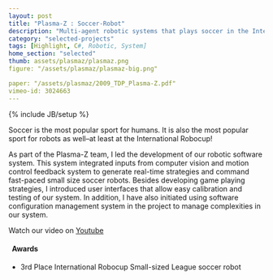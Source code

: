 ```yaml
---
layout: post
title: "Plasma-Z : Soccer-Robot"
description: "Multi-agent robotic systems that plays soccer in the International Robocup."
category: "selected-projects"
tags: [Highlight, C#, Robotic, System]
home_section: "selected"
thumb: assets/plasmaz/plasmaz.png
figure: "/assets/plasmaz/plasmaz-big.png"

paper: "/assets/plasmaz/2009_TDP_Plasma-Z.pdf"
vimeo-id: 3024663
---
```

<!--youtube: http://www.youtube.com/embed/FfuM3UGA9Ug-->
{% include JB/setup %}

Soccer is the most popular sport for humans. It is also the most popular sport for robots as well–at least at the International Robocup!

As part of the Plasma-Z team, I led the development of our robotic software system. This system integrated inputs from computer vision and motion control feedback system to generate real-time strategies and command fast-paced small size soccer robots.  Besides developing game playing strategies, I introduced user interfaces that allow easy calibration and testing of our system. In addition, I have also initiated using software configuration management system in the project to manage complexities in our system.

Watch our video on [Youtube](http://www.youtube.com/watch?v=FfuM3UGA9Ug)


<h4 class="award"><i class="icon-star">&nbsp;</i> Awards</h4>

* 3rd Place International Robocup Small-sized League soccer robot